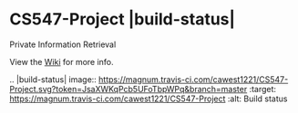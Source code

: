 CS547-Project |build-status|
============================
Private Information Retrieval

View the [Wiki](https://github.com/cawest1221/CS547-Project/wiki) for more info.


.. |build-status| image:: https://magnum.travis-ci.com/cawest1221/CS547-Project.svg?token=JsaXWKqPcb5UFoTbpWPq&branch=master
   :target: https://magnum.travis-ci.com/cawest1221/CS547-Project
   :alt: Build status
